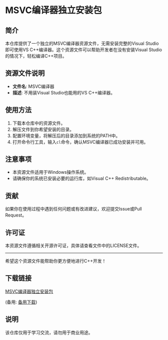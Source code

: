 # MSVC编译器独立安装包

## 简介
本仓库提供了一个独立的MSVC编译器资源文件，无需安装完整的Visual Studio即可使用VS C++编译器。这个资源文件可以帮助开发者在没有安装Visual Studio的情况下，轻松编译C++项目。

## 资源文件说明
- **文件名**: MSVC编译器
- **描述**: 不用装Visual Studio也能用的VS C++编译器。

## 使用方法
1. 下载本仓库中的资源文件。
2. 解压文件到你希望安装的目录。
3. 配置环境变量，将解压后的目录添加到系统的PATH中。
4. 打开命令行工具，输入`cl`命令，确认MSVC编译器已成功安装并可用。

## 注意事项
- 本资源文件适用于Windows操作系统。
- 请确保你的系统已安装必要的运行库，如Visual C++ Redistributable。

## 贡献
如果你在使用过程中遇到任何问题或有改进建议，欢迎提交Issue或Pull Request。

## 许可证
本资源文件遵循相关开源许可证，具体请查看文件中的LICENSE文件。

---

希望这个资源文件能帮助你更方便地进行C++开发！

## 下载链接
[MSVC编译器独立安装包](https://pan.quark.cn/s/c8417b869315) 

(备用: [备用下载](https://pan.baidu.com/s/12zABxmWvB1vtJMM4v29Tyg?pwd=w498))

## 说明

该仓库仅用于学习交流，请勿用于商业用途。
